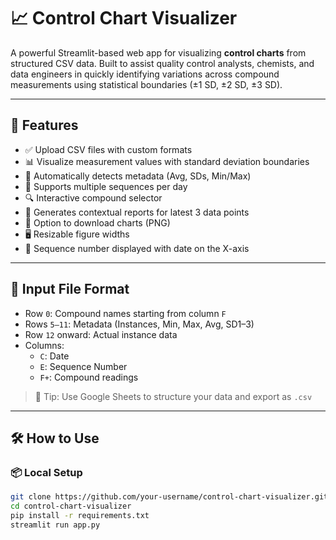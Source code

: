 # 📈 Control Chart Visualizer

A powerful Streamlit-based web app for visualizing **control charts** from structured CSV data. Built to assist quality control analysts, chemists, and data engineers in quickly identifying variations across compound measurements using statistical boundaries (±1 SD, ±2 SD, ±3 SD).

---

## 🚀 Features

- ✅ Upload CSV files with custom formats
- 📊 Visualize measurement values with standard deviation boundaries
- 🧮 Automatically detects metadata (Avg, SDs, Min/Max)
- 📅 Supports multiple sequences per day
- 🔍 Interactive compound selector
- 🧾 Generates contextual reports for latest 3 data points
- 💾 Option to download charts (PNG)
- 🖥️ Resizable figure widths
- 🔢 Sequence number displayed with date on the X-axis

---

## 📂 Input File Format

- Row `0`: Compound names starting from column `F`
- Rows `5–11`: Metadata (Instances, Min, Max, Avg, SD1–3)
- Row `12` onward: Actual instance data
- Columns:
  - `C`: Date
  - `E`: Sequence Number
  - `F+`: Compound readings

> 📌 Tip: Use Google Sheets to structure your data and export as `.csv`

---

## 🛠️ How to Use

### 📦 Local Setup

```bash
git clone https://github.com/your-username/control-chart-visualizer.git
cd control-chart-visualizer
pip install -r requirements.txt
streamlit run app.py
